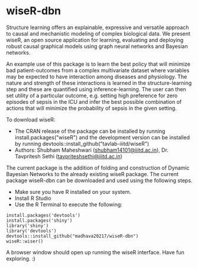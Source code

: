 # wiseR-dbn
Structure learning offers an explainable, expressive and versatile approach to causal and mechanistic modeling of complex biological data. We present wiseR, an open source application for learning, evaluating and deploying robust causal graphical models using graph neural networks and Bayesian networks.

An example use of this package is to learn the best policy that will minimize bad patient-outcomes from a complex multivariate dataset where variables may be expected to have interaction among diseases and physiology. The nature and strength of these interactions is learned in the structure-learning step and these are quantified using inference-learning. The user can then set utility of a particular outcome, e.g. setting high preference for zero episodes of sepsis in the ICU and infer the best possible combination of actions that will minimize the probability of sepsis in the given setting. 

To download wiseR:
- The CRAN release of the package can be installed by running install.packages("wiseR") and the development version can be installed by running devtools::install_github("tavlab-iiitd/wiseR")
- Authors: Shubham Maheshwari (shubham14101@iiitd.ac.in), Dr. Tavpritesh Sethi (tavpriteshsethi@iiitd.ac.in)

The current package is the addition of folding and construction of Dynamic Bayesian Networks to the already existing wiseR package. 
The current package wiseR-dbn can be downloaded and used using the following steps.
- Make sure you have R installed on your system.
- Install R Studio
- Use the R Terminal to execute the following:
```
install.packages('devtools')
install.packages('shiny')
library('shiny')
library('devtools')
devtools::install_github("madhava20217/wiseR-dbn")
wiseR::wiser()
```
A browser window should open up running the wiseR interface. 
Have fun exploring. :)
